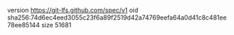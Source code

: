 version https://git-lfs.github.com/spec/v1
oid sha256:74d6ec4eed3055c23f6a89f2519d42a74769eefa64a0d41c8c481ee78ee85144
size 51681
